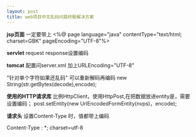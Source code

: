 ```yaml
---
layout: post
title: web项目中文乱码问题终极解决方案
---
```

**jsp页面**
 一定要带上 <%@ page language="java" contentType="text/html; charset=GBK" pageEncoding="UTF-8"%>  
 
 
 **servlet**
 request response设置编码
 
 **tomcat**
 配置问server.xml 加上URLEncoding="UTF-8"
 
 "针对单个字符如果还乱码"
 可以重新解码再编码  new String(str.getBytes(decode),encode);
 
 **使用的HTTP请求库**
 比例HttpClient，使用HttpPost,在把数据放进entity是，需要设置编码；
 post.setEntity(new UrlEncodedFormEntity(nvps)，encode);
 
 
 **请求头**
 设置Content-Type 时，值都带上编码
 
 Content-Type :  *; charset=utf-8